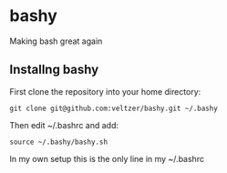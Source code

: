 # bashy
Making bash great again

## Installng bashy

First clone the repository into your home directory:

	git clone git@github.com:veltzer/bashy.git ~/.bashy

Then edit ~/.bashrc and add:

	source ~/.bashy/bashy.sh

In my own setup this is the only line in my ~/.bashrc
